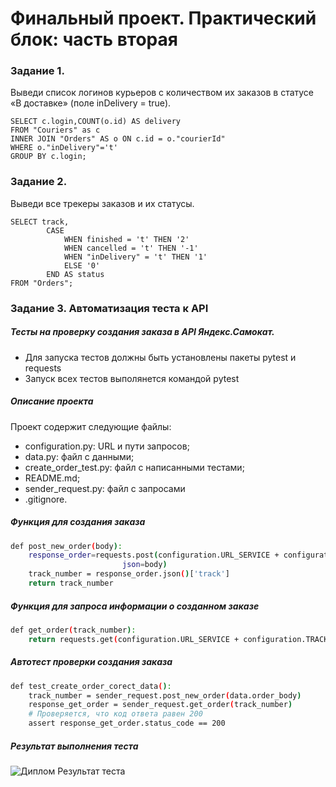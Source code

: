 # Финальный проект. Практический блок: часть вторая

### Задание 1.
Выведи список логинов курьеров с количеством их заказов в статусе «В доставке» (поле inDelivery = true). 
```
SELECT c.login,COUNT(o.id) AS delivery 
FROM "Couriers" as c 
INNER JOIN "Orders" AS o ON c.id = o."courierId"
WHERE o."inDelivery"='t' 
GROUP BY c.login;
```

### Задание 2.
Выведи все трекеры заказов и их статусы. 
```
SELECT track,
        CASE 
            WHEN finished = 't' THEN '2' 
            WHEN cancelled = 't' THEN '-1' 
            WHEN "inDelivery" = 't' THEN '1' 
            ELSE '0' 
        END AS status
FROM "Orders"; 
```

### Задание 3. Автоматизация теста к API

##### Тесты на проверку создания заказа в  API Яндекс.Самокат.
- Для запуска тестов должны быть установлены пакеты pytest и requests
- Запуск всех тестов выполянется командой pytest

##### Описание проекта
Проект содержит следующие файлы:
- configuration.py: URL и пути запросов;
- data.py: файл с данными;
- create_order_test.py: файл с написанными тестами;
- README.md;
- sender_request.py: файл с запросами
- .gitignore.

##### Функция для создания заказа
```sh
def post_new_order(body):
    response_order=requests.post(configuration.URL_SERVICE + configuration.CREATE_ORDERS,
                         json=body)
    track_number = response_order.json()['track']
    return track_number
```
##### Функция для запроса информации о созданном заказе
```sh
def get_order(track_number):    
    return requests.get(configuration.URL_SERVICE + configuration.TRACK_STATUS , params={"t":track_number})
```
##### Автотест проверки создания заказа
```sh
def test_create_order_corect_data():    
    track_number = sender_request.post_new_order(data.order_body)
    response_get_order = sender_request.get_order(track_number)
    # Проверяется, что код ответа равен 200
    assert response_get_order.status_code == 200
```

##### Результат выполнения теста
![Диплом  Результат теста](https://github.com/user-attachments/assets/731d0e5b-3fd2-44db-89b0-e8ec8e2d36ba)


